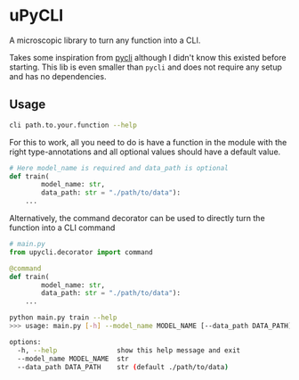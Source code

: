 # uPyCLI

A microscopic library to turn any function into a CLI.

Takes some inspiration from [pycli](https://github.com/garenchan/pycli) although I didn't know 
this existed before starting. This lib is even smaller than `pycli` and does not require any setup 
and has no dependencies.

## Usage

```bash
cli path.to.your.function --help
```

For this to work, all you need to do is have a function in the module with the right type-annotations
and all optional values should have a default value.

```python
# Here model_name is required and data_path is optional
def train(
        model_name: str, 
        data_path: str = "./path/to/data"):
    ...
```

Alternatively, the command decorator can be used to directly turn the function into a CLI command

```python
# main.py
from upycli.decorator import command

@command
def train(
        model_name: str, 
        data_path: str = "./path/to/data"):
    ...
```
```bash
python main.py train --help
>>> usage: main.py [-h] --model_name MODEL_NAME [--data_path DATA_PATH]

options:
  -h, --help               show this help message and exit
  --model_name MODEL_NAME  str
  --data_path DATA_PATH    str (default ./path/to/data)
```
